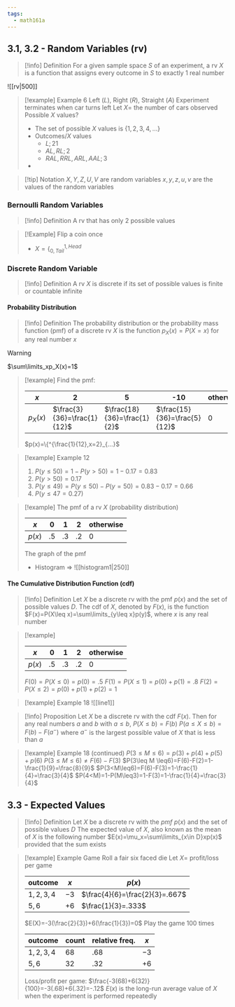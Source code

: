 ```yaml
---
tags:
  - math161a
---
```

## 3.1, 3.2 - Random Variables (rv)

> [!info] Definition
> For a given sample space $S$ of an experiment, a rv $X$ is a function that assigns every outcome in $S$ to exactly $1$ real number

![[rv|500]]

> [!example] Example 6
> Left ($L$), Right ($R$), Straight ($A$)
> Experiment terminates when car turns left
> Let $X=$ the number of cars observed
> Possible $X$ values?
> * The set of possible $X$ values is $\{1,2,3,4,…\}$
> * Outcomes/$X$ values
> 	* $L;21$
> 	* $AL,RL;2$
> 	* $RAL,RRL,ARL,AAL;3$
> * 

> [!tip] Notation
> $X,Y,Z,U,V$ are random variables
> $x,y,z,u,v$ are the values of the random variables
### Bernoulli Random Variables

> [!info] Definition
> A rv that has only 2 possible values

> [!Example]
> Flip a coin once
> * $X=\{^{1,Head}_{0,Tail}$
### Discrete Random Variable

> [!info] Definition
> A rv $X$ is discrete if its set of possible values is finite or countable infinite

#### Probability Distribution

> [!info] Definition
> The probability distribution or the probability mass function (pmf) of a discrete rv $X$ is the function $p_X(x)=P(X=x)$ for any real number $x$

> [!warning]
> $\sum\limits_xp_X(x)=1$

> [!example]
> Find the pmf: 
> 
> | $x$ | 2 | 5 | -10 | otherwise |
> | ---- | ---- | ---- | ----------- | -- |
> | $p_X(x)$ | $\frac{3}{36}=\frac{1}{12}$ | $\frac{18}{36}=\frac{1}{2}$ | $\frac{15}{36}=\frac{5}{12}$ | 0 |
> $p(x)=\{^{\frac{1}{12},x=2}_{…}$

> [!example] Example 12
> 1. $P(y\leq50)=1-P(y>50)=1-0.17=0.83$
> 2. $P(y>50)=0.17$
> 3. $P(y\leq49)=P(y\leq50)-P(y=50)=0.83-0.17=0.66$
> 4. $P(y\leq47=0.27)$

> [!example]
> The pmf of a rv $X$ (probability distribution)
> 
> | $x$ | $0$ | $1$| $2$ | otherwise |
> | ---- | --- | --- | ---- | ---------- |
> | $p(x)$ | $.5$ | $.3$ | $.2$ | 0 |
> The graph of the pmf
> * Histogram $\Rightarrow$ ![[histogram1|250]]

#### The Cumulative Distribution Function (cdf)

> [!info] Definition
> Let $X$ be a discrete rv with the pmf $p(x)$ and the set of possible values $D$. The cdf of $X$, denoted by $F(x)$, is the function $F(x)=P(X\leq x)=\sum\limits_{y\leq x}p(y)$, where $x$ is any real number

> [!example]
> 
> | $x$ | 0 | 1 | 2 | otherwise |
> | - | - | - | - | - |
> | $p(x)$ | .5 | .3 | .2 | 0 |
> $F(0)=P(X\leq0)=p(0)=.5$
> $F(1)=P(X\leq1)=p(0)+p(1)=.8$
> $F(2)=P(X\leq2)=p(0)+p(1)+p(2)=1$

> [!example] Example 18
> ![[line1]]

> [!info] Proposition
> Let $X$ be a discrete rv with the cdf $F(x)$. Then for any real numbers $a$ and $b$ with $a\leq b$,
> $P(X\leq b)=F(b)$
> $P(a\leq X\leq b)=F(b)-F(a^-)$ where $a^-$ is the largest possible value of $X$ that is less than $a$

> [!example] Example 18 (continued)
> $P(3\leq M\leq6)=p(3)+p(4)+p(5)+p(6)$
> $P(3\leq M\leq6)\neq F(6)-F(3)$
> $P(3\leq M \leq6)=F(6)-F(2)=1-\frac{1}{9}=\frac{8}{9}$
> $P(3<M\leq6)=F(6)-F(3)=1-\frac{1}{4}=\frac{3}{4}$
> $P(4<M)=1-P(M\leq3)=1-F(3)=1-\frac{1}{4}=\frac{3}{4}$

## 3.3 - Expected Values

 > [!info] Definition
 > Let $X$ be a discrete rv with the $pmf$ $p(x)$ and the set of possible values $D$
 > The expected value of $X$, also known as the mean of $X$ is the following number $E(x)=\mu_x=\sum\limits_{x\in D}xp(x)$ provided that the sum exists
 
 > [!example] Example Game
 > Roll a fair six faced die
 > Let $X=$ profit/loss per game
 > 
 > | outcome | $x$ | $p(x)$ |
 > | ---------- | --- | -------- |
 > | $1,2,3,4$ | $-3$ | $\frac{4}{6}=\frac{2}{3}=.667$ |
 > | $5,6$       | $+6$ | $\frac{1}{3}=.333$ |
 > $E(X)=-3(\frac{2}{3})+6(\frac{1}{3})=0$
 > Play the game 100 times
 > 
 > | outcome | count | relative freq. | $x$ |
 > | ---------- | ------ | ------------- | ----- |
 > | $1,2,3,4$ | $68$ | $.68$ | $-3$ |
 > | $5,6$       | $32$ | $.32$ | $+6$ |
 > Loss/profit per game:
 > $\frac{-3(68)+6(32)}{100}=-3(.68)+6(.32)=-.12$
 > $E(x)$ is the long-run average value of $X$ when the experiment is performed repeatedly
 
 